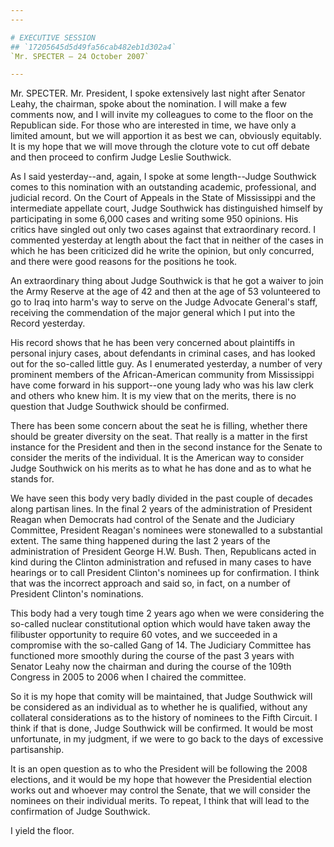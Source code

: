 ```yaml
---
---

# EXECUTIVE SESSION
## `17205645d5d49fa56cab482eb1d302a4`
`Mr. SPECTER — 24 October 2007`

---
```



Mr. SPECTER. Mr. President, I spoke extensively last night after 
Senator Leahy, the chairman, spoke about the nomination. I will make a 
few comments now, and I will invite my colleagues to come to the floor 
on the Republican side. For those who are interested in time, we have 
only a limited amount, but we will apportion it as best we can, 
obviously equitably. It is my hope that we will move through the 
cloture vote to cut off debate and then proceed to confirm Judge Leslie 
Southwick.

As I said yesterday--and, again, I spoke at some length--Judge 
Southwick comes to this nomination with an outstanding academic, 
professional, and judicial record. On the Court of Appeals in the State 
of Mississippi and the intermediate appellate court, Judge Southwick 
has distinguished himself by participating in some 6,000 cases and 
writing some 950 opinions. His critics have singled out only two cases 
against that extraordinary record. I commented yesterday at length 
about the fact that in neither of the cases in which he has been 
criticized did he write the opinion, but only concurred, and there were 
good reasons for the positions he took.

An extraordinary thing about Judge Southwick is that he got a waiver 
to join the Army Reserve at the age of 42 and then at the age of 53 
volunteered to go to Iraq into harm's way to serve on the Judge 
Advocate General's staff, receiving the commendation of the major 
general which I put into the Record yesterday.

His record shows that he has been very concerned about plaintiffs in 
personal injury cases, about defendants in criminal cases, and has 
looked out for the so-called little guy. As I enumerated yesterday, a 
number of very prominent members of the African-American community from 
Mississippi have come forward in his support--one young lady who was 
his law clerk and others who knew him. It is my view that on the 
merits, there is no question that Judge Southwick should be confirmed.

There has been some concern about the seat he is filling, whether 
there should be greater diversity on the seat. That really is a matter 
in the first instance for the President and then in the second instance 
for the Senate to consider the merits of the individual. It is the 
American way to consider Judge Southwick on his merits as to what he 
has done and as to what he stands for.

We have seen this body very badly divided in the past couple of 
decades along partisan lines. In the final 2 years of the 
administration of President Reagan when Democrats had control of the 
Senate and the Judiciary Committee, President Reagan's nominees were 
stonewalled to a substantial extent. The same thing happened during the 
last 2 years of the administration of President George H.W. Bush. Then, 
Republicans acted in kind during the Clinton administration and refused 
in many cases to have hearings or to call President Clinton's nominees 
up for confirmation. I think that was the incorrect approach and said 
so, in fact, on a number of President Clinton's nominations.

This body had a very tough time 2 years ago when we were considering 
the so-called nuclear constitutional option which would have taken away 
the filibuster opportunity to require 60 votes, and we succeeded in a 
compromise with the so-called Gang of 14. The Judiciary Committee has 
functioned more smoothly during the course of the past 3 years with 
Senator Leahy now the chairman and during the course of the 109th 
Congress in 2005 to 2006 when I chaired the committee.

So it is my hope that comity will be maintained, that Judge Southwick 
will be considered as an individual as to whether he is qualified, 
without any collateral considerations as to the history of nominees to 
the Fifth Circuit. I think if that is done, Judge Southwick will be 
confirmed. It would be most unfortunate, in my judgment, if we were to 
go back to the days of excessive partisanship.

It is an open question as to who the President will be following the 
2008 elections, and it would be my hope that however the Presidential 
election works out and whoever may control the Senate, that we will 
consider the nominees on their individual merits. To repeat, I think 
that will lead to the confirmation of Judge Southwick.

I yield the floor.